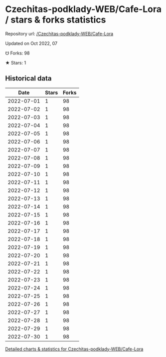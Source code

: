 # Czechitas-podklady-WEB/Cafe-Lora / stars & forks statistics

Repository url: [/Czechitas-podklady-WEB/Cafe-Lora](https://github.com/Czechitas-podklady-WEB/Cafe-Lora)

Updated on Oct 2022, 07

☋ Forks: 98

★ Stars: 1

## Historical data
| Date | Stars | Forks |
|------|-------|-------|
| 2022-07-01 | 1 | 98 | 
| 2022-07-02 | 1 | 98 | 
| 2022-07-03 | 1 | 98 | 
| 2022-07-04 | 1 | 98 | 
| 2022-07-05 | 1 | 98 | 
| 2022-07-06 | 1 | 98 | 
| 2022-07-07 | 1 | 98 | 
| 2022-07-08 | 1 | 98 | 
| 2022-07-09 | 1 | 98 | 
| 2022-07-10 | 1 | 98 | 
| 2022-07-11 | 1 | 98 | 
| 2022-07-12 | 1 | 98 | 
| 2022-07-13 | 1 | 98 | 
| 2022-07-14 | 1 | 98 | 
| 2022-07-15 | 1 | 98 | 
| 2022-07-16 | 1 | 98 | 
| 2022-07-17 | 1 | 98 | 
| 2022-07-18 | 1 | 98 | 
| 2022-07-19 | 1 | 98 | 
| 2022-07-20 | 1 | 98 | 
| 2022-07-21 | 1 | 98 | 
| 2022-07-22 | 1 | 98 | 
| 2022-07-23 | 1 | 98 | 
| 2022-07-24 | 1 | 98 | 
| 2022-07-25 | 1 | 98 | 
| 2022-07-26 | 1 | 98 | 
| 2022-07-27 | 1 | 98 | 
| 2022-07-28 | 1 | 98 | 
| 2022-07-29 | 1 | 98 | 
| 2022-07-30 | 1 | 98 | 


[Detailed charts & statistics for Czechitas-podklady-WEB/Cafe-Lora](https://reviewgithub.com/rep/Czechitas-podklady-WEB/Cafe-Lora)
